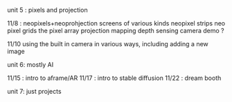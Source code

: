 unit 5 : pixels and projection

11/8 : neopixels+neoprohjection
    screens of various kinds
    neopixel strips
    neo pixel grids
    the pixel array
    projection mapping
    depth sensing camera demo ?


11/10 using the built in camera in various ways, including adding a new image

unit 6: mostly AI

11/15 : intro to aframe/AR
11/17 : intro to stable diffusion
11/22 : dream booth

unit 7:
just projects



